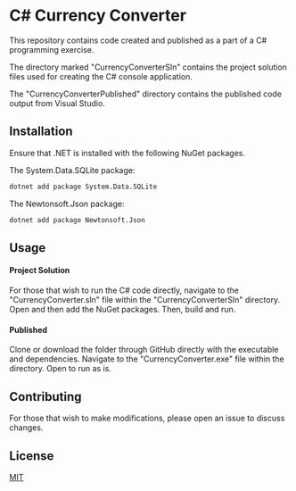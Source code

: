 # C# Currency Converter
This repository contains code created and published as a part of a C# programming exercise. 

The directory marked "CurrencyConverterSln" contains the project solution files used for creating the C# console application. 

The "CurrencyConverterPublished" directory contains the published code output from Visual Studio.  

## Installation
Ensure that .NET is installed with the following NuGet packages. 

The System.Data.SQLite package:
```bash
dotnet add package System.Data.SQLite
```

The Newtonsoft.Json package:
```bash
dotnet add package Newtonsoft.Json
```

## Usage
#### Project Solution
For those that wish to run the C# code directly, navigate to the "CurrencyConverter.sln" file within the "CurrencyConverterSln" directory. Open and then add the NuGet packages. Then, build and run. 

#### Published
Clone or download the folder through GitHub directly with the executable and dependencies. Navigate to the "CurrencyConverter.exe" file within the directory. Open to run as is. 

## Contributing
For those that wish to make modifications, please open an issue to discuss changes. 

## License
[MIT](https://choosealicense.com/licenses/mit/)
